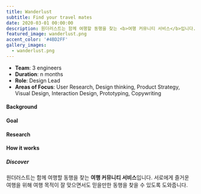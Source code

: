 ```yaml
---
title: Wanderlust
subtitle: Find your travel mates
date: 2020-03-01 00:00:00
description: 원더러스트는 함께 여행할 동행을 찾는 <b>여행 커뮤니티 서비스</b>입니다. 서로에게 즐거운 여행을 위해 여행 스타일이 잘 맞으면서 동시에 믿을만한 동행을 찾을 수 있도록 도와줍니다.
featured_image: wanderlust.png
accent_color: '#4BD2FF'
gallery_images:
  - wanderlust.png
---
```

* **Team**: 3 engineers
* **Duration**: n months
* **Role**: Design Lead
* **Areas of Focus**: User Research, Design thinking, Product Strategy, Visual Design, Interaction Design, Prototyping, Copywriting

#### Background

#### Goal

#### Research

#### How it works
##### Discover

원더러스트는 함께 여행할 동행을 찾는 <b>여행 커뮤니티 서비스</b>입니다. 서로에게 즐거운 여행을 위해 여행 목적이 잘 맞으면서도 믿을만한 동행을 찾을 수 있도록 도와줍니다.